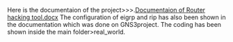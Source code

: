 Here is the documentaion of the project>>>.[Documentaion of Router hacking tool.docx](https://github.com/sagar658/Router-Hacking-Tool/files/14437528/Documentaion.of.Router.hacking.tool.docx)
The configuration of eigrp and rip has also been shown in the documentation which was done on GNS3project.
The coding has been shown inside the main folder>real_world.
